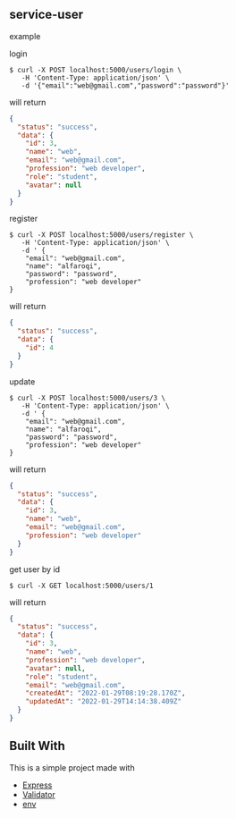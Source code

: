 ## service-user

example

login

```
$ curl -X POST localhost:5000/users/login \
   -H 'Content-Type: application/json' \
   -d '{"email":"web@gmail.com","password":"password"}'
```

will return

```json
{
  "status": "success",
  "data": {
    "id": 3,
    "name": "web",
    "email": "web@gmail.com",
    "profession": "web developer",
    "role": "student",
    "avatar": null
  }
}
```

register

```
$ curl -X POST localhost:5000/users/register \
   -H 'Content-Type: application/json' \
   -d ' {
    "email": "web@gmail.com",
    "name": "alfaroqi",
    "password": "password",
    "profession": "web developer"
}
```

will return

```json
{
  "status": "success",
  "data": {
    "id": 4
  }
}
```

update

```
$ curl -X POST localhost:5000/users/3 \
   -H 'Content-Type: application/json' \
   -d ' {
    "email": "web@gmail.com",
    "name": "alfaroqi",
    "password": "password",
    "profession": "web developer"
}
```

will return

```json
{
  "status": "success",
  "data": {
    "id": 3,
    "name": "web",
    "email": "web@gmail.com",
    "profession": "web developer"
  }
}
```

get user by id

```
$ curl -X GET localhost:5000/users/1
```

will return

```json
{
  "status": "success",
  "data": {
    "id": 3,
    "name": "web",
    "profession": "web developer",
    "avatar": null,
    "role": "student",
    "email": "web@gmail.com",
    "createdAt": "2022-01-29T08:19:28.170Z",
    "updatedAt": "2022-01-29T14:14:38.409Z"
  }
}
```

## Built With

This is a simple project made with

- [Express](https://expressjs.com/)
- [Validator](https://www.npmjs.com/package/fastest-validator)
- [env](https://www.npmjs.com/package/dotenv)
